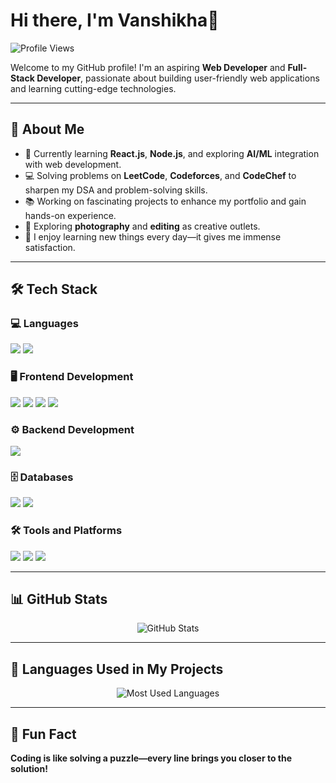 # Hi there, I'm Vanshikha👋
![Profile Views](https://komarev.com/ghpvc/?username=Vanshikaxxa&label=Profile%20Views&color=blue&style=for-the-badge)


Welcome to my GitHub profile! I'm an aspiring **Web Developer** and **Full-Stack Developer**, passionate about building user-friendly web applications and learning cutting-edge technologies.

---

## 🚀 About Me  
- 🌱 Currently learning **React.js**, **Node.js**, and exploring **AI/ML** integration with web development.  
- 💻 Solving problems on **LeetCode**, **Codeforces**, and **CodeChef** to sharpen my DSA and problem-solving skills.  
- 📚 Working on fascinating projects to enhance my portfolio and gain hands-on experience.  
- 🎨 Exploring **photography** and **editing** as creative outlets.  
- 🌟 I enjoy learning new things every day—it gives me immense satisfaction.  

---

## 🛠️ Tech Stack  

### 💻 Languages  
<p align="left">
  <img src="https://img.shields.io/badge/JavaScript-323330?style=for-the-badge&logo=javascript&logoColor=F7DF1E" />
  <img src="https://img.shields.io/badge/Python-3776AB?style=for-the-badge&logo=python&logoColor=white" />
</p>

### 🖥️ Frontend Development  
<p align="left">
  <img src="https://img.shields.io/badge/HTML5-E34F26?style=for-the-badge&logo=html5&logoColor=white" />
  <img src="https://img.shields.io/badge/CSS3-1572B6?style=for-the-badge&logo=css3&logoColor=white" />
  <img src="https://img.shields.io/badge/React-20232A?style=for-the-badge&logo=react&logoColor=61DAFB" />
  <img src="https://img.shields.io/badge/TypeScript-3178C6?style=for-the-badge&logo=typescript&logoColor=white" />
</p>

### ⚙️ Backend Development  
<p align="left">
  <img src="https://img.shields.io/badge/Node.js-339933?style=for-the-badge&logo=nodedotjs&logoColor=white" />
</p>

### 🗄️ Databases  
<p align="left">
  <img src="https://img.shields.io/badge/MongoDB-4EA94B?style=for-the-badge&logo=mongodb&logoColor=white" />
  <img src="https://img.shields.io/badge/MySQL-4479A1?style=for-the-badge&logo=mysql&logoColor=white" />
</p>

### 🛠️ Tools and Platforms  
<p align="left">
  <img src="https://img.shields.io/badge/Git-F05032?style=for-the-badge&logo=git&logoColor=white" />
  <img src="https://img.shields.io/badge/GitHub-181717?style=for-the-badge&logo=github&logoColor=white" />
  <img src="https://img.shields.io/badge/VS%20Code-0078D4?style=for-the-badge&logo=visualstudiocode&logoColor=white" />
</p>

---

## 📊 GitHub Stats  
<p align="center">
  <img src="https://github-readme-stats.vercel.app/api?username=Vanshikaxxa&show_icons=true&theme=radical" alt="GitHub Stats" />
</p>

---

## 📌 Languages Used in My Projects  
<P align="center">
<img src="https://github-readme-stats.vercel.app/api/top-langs/?username=Vanshikaxxa&layout=compact&theme=radical" alt="Most Used Languages" />
</p>


---

## 🎯 Fun Fact  
**Coding is like solving a puzzle—every line brings you closer to the solution!**
